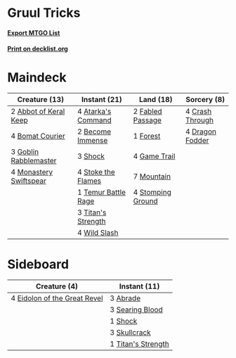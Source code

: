 # Gruul Tricks

#### [Export MTGO List](../collection/Gruul%20Tricks/Gruul%20Tricks.txt)
#### [Print on decklist.org](http://decklist.org/?deckmain=2%09Abbot%20of%20Keral%20Keep%0A4%09Atarka's%20Command%0A2%09Become%20Immense%0A4%09Bomat%20Courier%0A4%09Crash%20Through%0A4%09Dragon%20Fodder%0A2%09Fabled%20Passage%0A1%09Forest%0A4%09Game%20Trail%0A3%09Goblin%20Rabblemaster%0A4%09Monastery%20Swiftspear%0A7%09Mountain%0A3%09Shock%0A4%09Stoke%20the%20Flames%0A4%09Stomping%20Ground%0A1%09Temur%20Battle%20Rage%0A3%09Titan's%20Strength%0A4%09Wild%20Slash&deckside=3%09Abrade%0A4%09Eidolon%20of%20the%20Great%20Revel%0A3%09Searing%20Blood%0A1%09Shock%0A3%09Skullcrack%0A1%09Titan's%20Strength)
# Maindeck

|                                          Creature (13)                                          |                                         Instant (21)                                         |                                         Land (18)                                          |                                       Sorcery (8)                                        |
|-------------------------------------------------------------------------------------------------|----------------------------------------------------------------------------------------------|--------------------------------------------------------------------------------------------|------------------------------------------------------------------------------------------|
|2 [Abbot of Keral Keep](http://gatherer.wizards.com/Pages/Card/Details.aspx?multiverseid=398411) |4 [Atarka's Command](http://gatherer.wizards.com/Pages/Card/Details.aspx?multiverseid=394502) |2 [Fabled Passage](http://gatherer.wizards.com/Pages/Card/Details.aspx?multiverseid=473206) |4 [Crash Through](http://gatherer.wizards.com/Pages/Card/Details.aspx?multiverseid=430777)|
|4 [Bomat Courier](http://gatherer.wizards.com/Pages/Card/Details.aspx?multiverseid=417772)       |2 [Become Immense](http://gatherer.wizards.com/Pages/Card/Details.aspx?multiverseid=386487)   |1 [Forest](http://gatherer.wizards.com/Pages/Card/Details.aspx?multiverseid=439860)         |4 [Dragon Fodder](http://gatherer.wizards.com/Pages/Card/Details.aspx?multiverseid=174936)|
|3 [Goblin Rabblemaster](http://gatherer.wizards.com/Pages/Card/Details.aspx?multiverseid=438486) |3 [Shock](http://gatherer.wizards.com/Pages/Card/Details.aspx?multiverseid=129732)            |4 [Game Trail](http://gatherer.wizards.com/Pages/Card/Details.aspx?multiverseid=410044)     |                                                                                          |
|4 [Monastery Swiftspear](http://gatherer.wizards.com/Pages/Card/Details.aspx?multiverseid=438706)|4 [Stoke the Flames](http://gatherer.wizards.com/Pages/Card/Details.aspx?multiverseid=383404) |7 [Mountain](http://gatherer.wizards.com/Pages/Card/Details.aspx?multiverseid=439859)       |                                                                                          |
|                                                                                                 |1 [Temur Battle Rage](http://gatherer.wizards.com/Pages/Card/Details.aspx?multiverseid=391940)|4 [Stomping Ground](http://gatherer.wizards.com/Pages/Card/Details.aspx?multiverseid=405110)|                                                                                          |
|                                                                                                 |3 [Titan's Strength](http://gatherer.wizards.com/Pages/Card/Details.aspx?multiverseid=398680) |                                                                                            |                                                                                          |
|                                                                                                 |4 [Wild Slash](http://gatherer.wizards.com/Pages/Card/Details.aspx?multiverseid=391959)       |                                                                                            |                                                                                          |


# Sideboard

|                                             Creature (4)                                              |                                        Instant (11)                                         |
|-------------------------------------------------------------------------------------------------------|---------------------------------------------------------------------------------------------|
|4 [Eidolon of the Great Revel](http://gatherer.wizards.com/Pages/Card/Details.aspx?multiverseid=442117)|3 [Abrade](http://gatherer.wizards.com/Pages/Card/Details.aspx?multiverseid=430772)          |
|                                                                                                       |3 [Searing Blood](http://gatherer.wizards.com/Pages/Card/Details.aspx?multiverseid=378483)   |
|                                                                                                       |1 [Shock](http://gatherer.wizards.com/Pages/Card/Details.aspx?multiverseid=129732)           |
|                                                                                                       |3 [Skullcrack](http://gatherer.wizards.com/Pages/Card/Details.aspx?multiverseid=366238)      |
|                                                                                                       |1 [Titan's Strength](http://gatherer.wizards.com/Pages/Card/Details.aspx?multiverseid=398680)|

